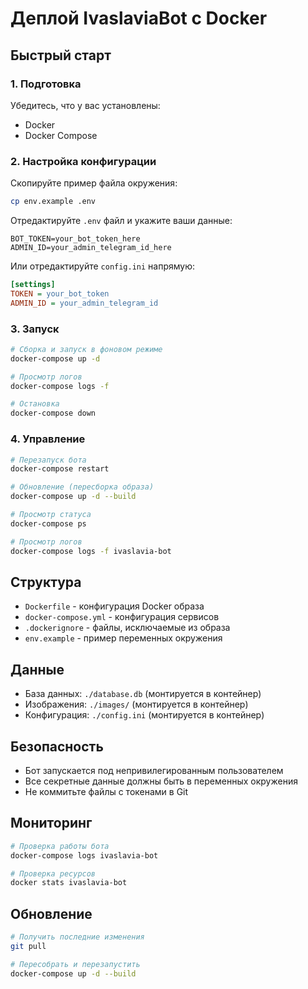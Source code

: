 # Деплой IvaslaviaBot с Docker

## Быстрый старт

### 1. Подготовка

Убедитесь, что у вас установлены:
- Docker
- Docker Compose

### 2. Настройка конфигурации

Скопируйте пример файла окружения:
```bash
cp env.example .env
```

Отредактируйте `.env` файл и укажите ваши данные:
```
BOT_TOKEN=your_bot_token_here
ADMIN_ID=your_admin_telegram_id_here
```

Или отредактируйте `config.ini` напрямую:
```ini
[settings]
TOKEN = your_bot_token
ADMIN_ID = your_admin_telegram_id
```

### 3. Запуск

```bash
# Сборка и запуск в фоновом режиме
docker-compose up -d

# Просмотр логов
docker-compose logs -f

# Остановка
docker-compose down
```

### 4. Управление

```bash
# Перезапуск бота
docker-compose restart

# Обновление (пересборка образа)
docker-compose up -d --build

# Просмотр статуса
docker-compose ps

# Просмотр логов
docker-compose logs -f ivaslavia-bot
```

## Структура

- `Dockerfile` - конфигурация Docker образа
- `docker-compose.yml` - конфигурация сервисов
- `.dockerignore` - файлы, исключаемые из образа
- `env.example` - пример переменных окружения

## Данные

- База данных: `./database.db` (монтируется в контейнер)
- Изображения: `./images/` (монтируется в контейнер)
- Конфигурация: `./config.ini` (монтируется в контейнер)

## Безопасность

- Бот запускается под непривилегированным пользователем
- Все секретные данные должны быть в переменных окружения
- Не коммитьте файлы с токенами в Git

## Мониторинг

```bash
# Проверка работы бота
docker-compose logs ivaslavia-bot

# Проверка ресурсов
docker stats ivaslavia-bot
```

## Обновление

```bash
# Получить последние изменения
git pull

# Пересобрать и перезапустить
docker-compose up -d --build
```
